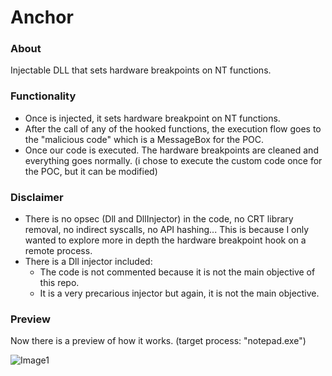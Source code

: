 # Anchor

### About
Injectable DLL that sets hardware breakpoints on NT functions.

### Functionality
- Once is injected, it sets hardware breakpoint on NT functions.
- After the call of any of the hooked functions, the execution flow goes to the "malicious code" which is a MessageBox for the POC.
- Once our code is executed. The hardware breakpoints are cleaned and everything goes normally. (i chose to execute the custom code once for the POC, but it can be modified)

### Disclaimer
- There is no opsec (Dll and DllInjector) in the code, no CRT library removal, no indirect syscalls, no API hashing... This is because I only wanted to explore more in depth the hardware breakpoint hook on a remote process.
- There is a Dll injector included:
  - The code is not commented because it is not the main objective of this repo.
  - It is a very precarious injector but again, it is not the main objective.

### Preview
Now there is a preview of how it works. (target process: "notepad.exe")

![Image1](Anchor/Screenshots/DllInjection.jpg)
